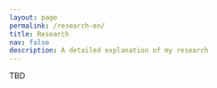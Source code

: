 ```yaml
---
layout: page
permalink: /research-en/
title: Research
nav: false
description: A detailed explanation of my research
---
```


TBD
